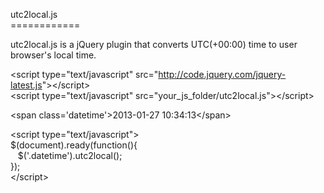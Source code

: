 <p>utc2local.js<br>
  ============</p>
<p>utc2local.js is a jQuery plugin that converts UTC(+00:00) time to user browser's local time.</p>
<p>&lt;script type=&quot;text/javascript&quot; src=&quot;<a href="http://code.jquery.com/jquery-latest.js">http://code.jquery.com/jquery-latest.js</a>&quot;&gt;&lt;/script&gt;<br>
  &lt;script type=&quot;text/javascript&quot; src=&quot;your_js_folder/utc2local.js&quot;&gt;&lt;/script&gt;</p>
<p>&lt;span class='datetime'&gt;2013-01-27 10:34:13&lt;/span&gt;</p>
<p>&lt;script type=&quot;text/javascript&quot;&gt;<br>
  $(document).ready(function(){<br>
  &nbsp;&nbsp;&nbsp;$('.datetime').utc2local();<br>
  });<br>
  &lt;/script&gt;</p>
